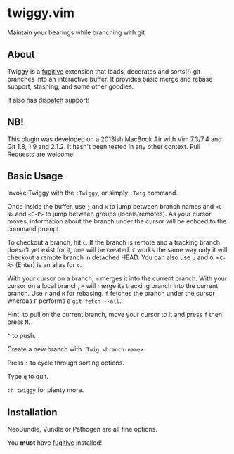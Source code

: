 # twiggy.vim

Maintain your bearings while branching with git

## About

Twiggy is a [fugitive](https://github.com/tpope/vim-fugitive) extension that
loads, decorates and sorts(!) git branches into an interactive buffer.  It
provides basic merge and rebase support, stashing, and some other goodies.

It also has [dispatch](https://github.com/tpope/vim-dispatch) support!

## NB!

This plugin was developed on a 2013ish MacBook Air with Vim 7.3/7.4 and
Git 1.8, 1.9 and 2.1.2.  It hasn't been tested in any other context.  Pull
Requests are welcome!

## Basic Usage

Invoke Twiggy with the `:Twiggy`, or simply `:Twig` command.

Once inside the buffer, use `j` and `k` to jump between branch names and `<C-N>`
and `<C-P>` to jump between groups (locals/remotes).  As your cursor moves,
information about the branch under the cursor will be echoed to the command
prompt.

To checkout a branch, hit `c`.  If the branch is remote and a tracking branch
doesn't yet exist for it, one will be created.  `C` works the same way only it
will checkout a remote branch in detached HEAD.  You can also use `o` and `O`.
`<C-R>` (Enter) is an alias for `c`.

With your cursor on a branch, `m` merges it into the current branch.  With your
cursor on a local branch, `M` will merge its tracking branch into the current
branch.  Use `r` and `R` for rebasing.  `f` fetches the branch under the cursor
whereas `F` performs a `git fetch --all`.

Hint: to pull on the current branch, move your cursor to it and press `f` then
press `M`.

`^` to push.

Create a new branch with `:Twig <branch-name>`.

Press `i` to cycle through sorting options.

Type `q` to quit.

`:h twiggy` for plenty more.

## Installation

NeoBundle, Vundle or Pathogen are all fine options.

You __must__ have [fugitive](https://github.com/tpope/vim-fugitive) installed!
